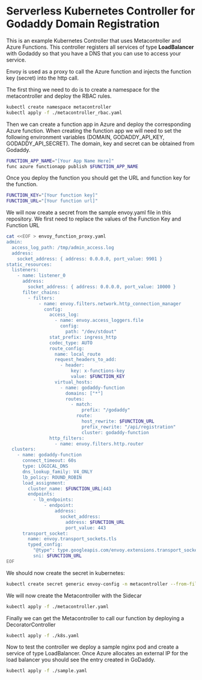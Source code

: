 # Serverless Kubernetes Controller for Godaddy Domain Registration

This is an example Kubernetes Controller that uses Metacontroller and Azure Functions. This controller registers all services of type **LoadBalancer** with Godaddy so that you have a DNS that you can use to access your service.

Envoy is used as a proxy to call the Azure function and injects the function key (secret) into the http call.

The first thing we need to do is to create a namespace for the metacontroller and deploy the RBAC rules.

```bash
kubectl create namespace metacontroller
kubectl apply -f ./metacontroller_rbac.yaml
```

Then we can create a function app in Azure and deploy the corresponding Azure function. When creating the function app we will need to set the following environment variables (DOMAIN, GODADDY_API_KEY, GODADDY_API_SECRET). The domain, key and secret can be obtained from Godaddy.

```bash
FUNCTION_APP_NAME="[Your App Name Here]"
func azure functionapp publish $FUNCTION_APP_NAME
```

Once you deploy the function you should get the URL and function key for the function.

```bash
FUNCTION_KEY="[Your function key]"
FUNCTION_URL="[Your function url]"
```

We will now create a secret from the sample envoy.yaml file in this repository. We first need to replace the values of the Function Key and Function URL

```bash
cat <<EOF > envoy_function_proxy.yaml
admin:
  access_log_path: /tmp/admin_access.log
  address:
    socket_address: { address: 0.0.0.0, port_value: 9901 }
static_resources:
  listeners:
    - name: listener_0
      address:
        socket_address: { address: 0.0.0.0, port_value: 10000 }
      filter_chains:
        - filters:
            - name: envoy.filters.network.http_connection_manager
              config:
                access_log:
                  - name: envoy.access_loggers.file
                    config:
                      path: "/dev/stdout"
                stat_prefix: ingress_http
                codec_type: AUTO
                route_config:
                  name: local_route
                  request_headers_to_add:
                    - header:
                        key: x-functions-key
                        value: $FUNCTION_KEY
                  virtual_hosts:
                    - name: godaddy-function
                      domains: ["*"]
                      routes:
                        - match:
                            prefix: "/godaddy"
                          route:
                            host_rewrite: $FUNCTION_URL
                            prefix_rewrite: "/api/registration"
                            cluster: godaddy-function
                http_filters:
                  - name: envoy.filters.http.router
  clusters:
    - name: godaddy-function
      connect_timeout: 60s
      type: LOGICAL_DNS
      dns_lookup_family: V4_ONLY
      lb_policy: ROUND_ROBIN
      load_assignment:
        cluster_name: $FUNCTION_URL|443
        endpoints:
          - lb_endpoints:
              - endpoint:
                  address:
                    socket_address:
                      address: $FUNCTION_URL
                      port_value: 443
      transport_socket:
        name: envoy.transport_sockets.tls
        typed_config:
          "@type": type.googleapis.com/envoy.extensions.transport_sockets.tls.v3.UpstreamTlsContext
          sni: $FUNCTION_URL
EOF
```

We should now create the secret in kubernetes:

```bash
kubectl create secret generic envoy-config -n metacontroller --from-file="envoy.yaml=./envoy_function_proxy.yaml" 
```

We will now create the Metacontroller with the Sidecar

```bash
kubectl apply -f ./metacontroller.yaml
```

Finally we can get the Metacontroller to call our function by deploying a DecoratorController

```bash
kubectl apply -f ./k8s.yaml
```

Now to test the controller we deploy a sample nginx pod and create a service of type LoadBalancer. Once Azure allocates an external IP for the load balancer you should see the entry created in GoDaddy.

```bash
kubectl apply -f ./sample.yaml
```